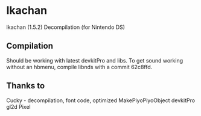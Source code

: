 # Ikachan
Ikachan (1.5.2) Decompilation (for Nintendo DS)

## Compilation
Should be working with latest devkitPro and libs. To get sound working without an hbmenu, compile libnds with a commit 62c8ffd.

## Thanks to
Cucky - decompilation, font code, optimized MakePiyoPiyoObject
devkitPro
gl2d
Pixel


